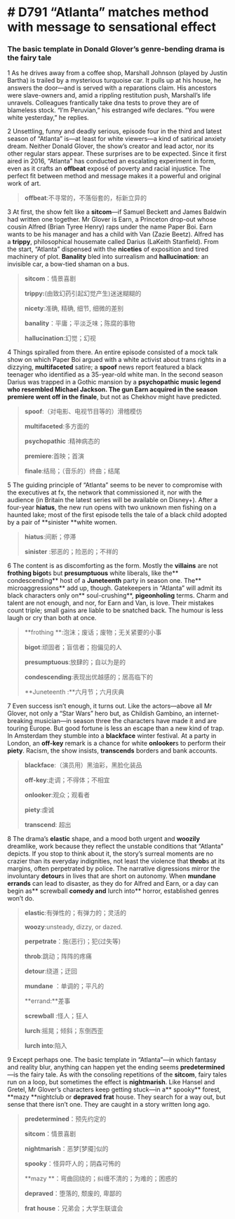 # # D791 “Atlanta” matches method with message to sensational effect
### **The basic template in Donald Glover’s genre-bending drama is the fairy tale**
1 As he drives away from a coffee shop, Marshall Johnson (played by Justin Bartha) is trailed by a mysterious turquoise car. It pulls up at his house, he answers the door—and is served with a reparations claim. His ancestors were slave-owners and, amid a rippling restitution push, Marshall’s life unravels. Colleagues frantically take dna tests to prove they are of blameless stock. “I’m Peruvian,” his estranged wife declares. “You were white yesterday,” he replies.

2 Unsettling, funny and deadly serious, episode four in the third and latest season of “Atlanta” is—at least for white viewers—a kind of satirical anxiety dream. Neither Donald Glover, the show’s creator and lead actor, nor its other regular stars appear. These surprises are to be expected. Since it first aired in 2016, “Atlanta” has conducted an escalating experiment in form, even as it crafts an **offbeat** exposé of poverty and racial injustice. The perfect fit between method and message makes it a powerful and original work of art.

> **offbeat**:不寻常的，不落俗套的，标新立异的
 > 

3 At first, the show felt like a **sitcom**—if Samuel Beckett and James Baldwin had written one together. Mr Glover is Earn, a Princeton drop-out whose cousin Alfred (Brian Tyree Henry) raps under the name Paper Boi. Earn wants to be his manager and has a child with Van (Zazie Beetz). Alfred has a **trippy**, philosophical housemate called Darius (LaKeith Stanfield). From the start, “Atlanta” dispensed with the **niceties** of exposition and tired machinery of plot. **Banality** bled into surrealism and **hallucination**: an invisible car, a bow-tied shaman on a bus.

> **sitcom**：情景喜剧
 > 
> **trippy:**(由致幻药引起幻觉产生)迷迷糊糊的
 > 
> **nicety**:准确, 精确, 细节, 细微的差别
 > 
> **banality**：平庸；平淡乏味；陈腐的事物
 > 
> **hallucination**:幻觉；幻视
 > 

4 Things spiralled from there. An entire episode consisted of a mock talk show on which Paper Boi argued with a white activist about trans rights in a dizzying, **multifaceted** satire; a **spoof** news report featured a black teenager who identified as a 35-year-old white man. In the second season Darius was trapped in a Gothic mansion by a **psychopathic **music legend who resembled Michael Jackson. The gun Earn acquired in the season **premiere** went off in the** finale**, but not as Chekhov might have predicted.

> **spoof**:（对电影、电视节目等的）滑稽模仿
 > 
> **multifaceted**:多方面的
 > 
> **psychopathic** :精神病态的
 > 
> **premiere**:首映；首演
 > 
> **finale**:结局；（音乐的）终曲；结尾
 > 

5 The guiding principle of “Atlanta” seems to be never to compromise with the executives at fx, the network that commissioned it, nor with the audience (in Britain the latest series will be available on Disney+). After a four-year **hiatus**, the new run opens with two unknown men fishing on a haunted lake; most of the first episode tells the tale of a black child adopted by a pair of **sinister **white women.

> **hiatus**:间断；停滞
 > 
> **sinister** :邪恶的；险恶的；不祥的
 > 

6 The content is as discomforting as the form. Mostly the **villains** are not **frothing bigot**s but **presumptuous** white liberals, like the** condescending** host of a **Juneteenth** party in season one. The** microaggressions** add up, though. Gatekeepers in “Atlanta” will admit its black characters only on** soul-crushing**, **pigeonholing** terms. Charm and talent are not enough, and nor, for Earn and Van, is love. Their mistakes count triple; small gains are liable to be snatched back. The humour is less laugh or cry than both at once.

> **frothing **:泡沫；废话；废物；无关紧要的小事
 > 
> **bigot**:顽固者；盲信者；抱偏见的人
 > 
> **presumptuous**:放肆的；自以为是的
 > 
> **condescending**:表现出优越感的；居高临下的
 > 
> **Juneteenth :**六月节；六月庆典
 > 

7 Even success isn’t enough, it turns out. Like the actors—above all Mr Glover, not only a “Star Wars” hero but, as Childish Gambino, an internet-breaking musician—in season three the characters have made it and are touring Europe. But good fortune is less an escape than a new kind of trap. In Amsterdam they stumble into a **blackface** winter festival. At a party in London, an **off-key** remark is a chance for white **onlooker**s to perform their **piety**. Racism, the show insists, **transcends** borders and bank accounts.

> **blackface**:（演员用）黑油彩，黑脸化装品
 > 
> **off-key**:走调；不得体；不相宜
 > 
> **onlooker**:观众；观看者
 > 
> **piety**:虔诚
 > 
> **transcend**: 超出
 > 

8 The drama’s **elastic** shape, and a mood both urgent and **woozily** dreamlike, work because they reflect the unstable conditions that “Atlanta” depicts. If you stop to think about it, the story’s surreal moments are no crazier than its everyday indignities, not least the violence that **throb**s at its margins, often perpetrated by police. The narrative digressions mirror the involuntary **detour**s in lives that are short on autonomy. When **mundane errands** can lead to disaster, as they do for Alfred and Earn, or a day can begin as** screwball **comedy and** lurch into** horror, established genres won’t do.

> **elastic**:有弹性的；有弹力的；灵活的
 > 
> **woozy**:unsteady, dizzy, or dazed.
 > 
> **perpetrate**：施(恶行)；犯(过失等)
 > 
> **throb**:跳动；阵阵的疼痛
 > 
> **detour**:绕道；迂回
 > 
> **mundane** ：单调的；平凡的
 > 
> **errand:**差事
 > 
> **screwball** :怪人；狂人
 > 
> **lurch**:摇晃；倾斜；东倒西歪
 > 
> **lurch into**:陷入
 > 

9 Except perhaps one. The basic template in “Atlanta”—in which fantasy and reality blur, anything can happen yet the ending seems **predetermined**—is the fairy tale. As with the consoling repetitions of the **sitcom**, fairy tales run on a loop, but sometimes the effect is **nightmarish**. Like Hansel and Gretel, Mr Glover’s characters keep getting stuck—in a** spooky** forest, **mazy **nightclub or **depraved** **frat** house. They search for a way out, but sense that there isn’t one. They are caught in a story written long ago.

> **predetermined**：预先约定的
 > 
> **sitcom**：情景喜剧
 > 
> **nightmarish**：恶梦[梦魇]似的
 > 
> **spooky**：怪异吓人的；阴森可怖的
 > 
> **mazy **：弯曲回绕的；纠缠不清的；为难的；困惑的
 > 
> **depraved**：堕落的, 颓废的, 卑鄙的
 > 
> **frat house**：兄弟会；大学生联谊会
 > 

